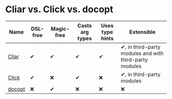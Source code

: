 # Cliar vs. Click vs. docopt

Name | DSL-free | Magic-free | Casts arg types | Uses type hints | Extensible
---- | -------- | ---------- | --------------- | ----------------| ----------
[Cliar](https://moigagoo.github.io/cliar/) | ✔ | ✔ | ✔ | ✔ | ✔, *in* third-party modules and *with* third-party modules
[Click](http://click.pocoo.org/) | ✔ | ❌ | ✔ | ❌ | ✔, in third-party modules
[docopt](http://docopt.org/) | ❌ | ✔ | ❌ | ❌ | ❌

